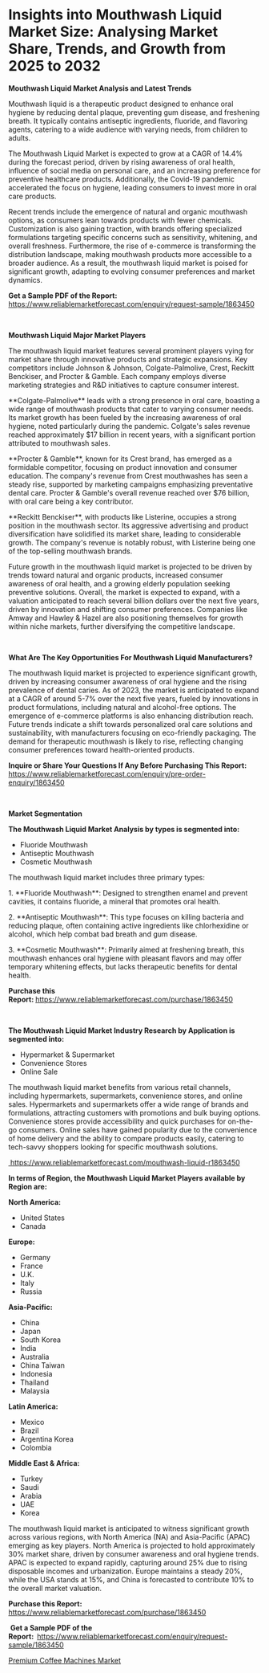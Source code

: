 <p><h1>Insights into Mouthwash Liquid Market Size: Analysing Market Share, Trends, and Growth from 2025 to 2032</h1></p><p><strong>Mouthwash Liquid Market Analysis and Latest Trends</strong></p>
<p><p>Mouthwash liquid is a therapeutic product designed to enhance oral hygiene by reducing dental plaque, preventing gum disease, and freshening breath. It typically contains antiseptic ingredients, fluoride, and flavoring agents, catering to a wide audience with varying needs, from children to adults. </p><p>The Mouthwash Liquid Market is expected to grow at a CAGR of 14.4% during the forecast period, driven by rising awareness of oral health, influence of social media on personal care, and an increasing preference for preventive healthcare products. Additionally, the Covid-19 pandemic accelerated the focus on hygiene, leading consumers to invest more in oral care products.</p><p>Recent trends include the emergence of natural and organic mouthwash options, as consumers lean towards products with fewer chemicals. Customization is also gaining traction, with brands offering specialized formulations targeting specific concerns such as sensitivity, whitening, and overall freshness. Furthermore, the rise of e-commerce is transforming the distribution landscape, making mouthwash products more accessible to a broader audience. As a result, the mouthwash liquid market is poised for significant growth, adapting to evolving consumer preferences and market dynamics.</p></p>
<p><strong>Get a Sample PDF of the Report:&nbsp;</strong> <a href="https://www.reliablemarketforecast.com/enquiry/request-sample/1863450?utm_campaign=3081&utm_medium=2&utm_source=Github&utm_content=ia&utm_term=04042025&utm_id=mouthwash-liquid">https://www.reliablemarketforecast.com/enquiry/request-sample/1863450</a></p>
<p>&nbsp;</p>
<p><strong>Mouthwash Liquid Major Market Players</strong></p>
<p><p>The mouthwash liquid market features several prominent players vying for market share through innovative products and strategic expansions. Key competitors include Johnson & Johnson, Colgate-Palmolive, Crest, Reckitt Benckiser, and Procter & Gamble. Each company employs diverse marketing strategies and R&D initiatives to capture consumer interest.</p><p>**Colgate-Palmolive** leads with a strong presence in oral care, boasting a wide range of mouthwash products that cater to varying consumer needs. Its market growth has been fueled by the increasing awareness of oral hygiene, noted particularly during the pandemic. Colgate's sales revenue reached approximately $17 billion in recent years, with a significant portion attributed to mouthwash sales.</p><p>**Procter & Gamble**, known for its Crest brand, has emerged as a formidable competitor, focusing on product innovation and consumer education. The company's revenue from Crest mouthwashes has seen a steady rise, supported by marketing campaigns emphasizing preventative dental care. Procter & Gamble's overall revenue reached over $76 billion, with oral care being a key contributor.</p><p>**Reckitt Benckiser**, with products like Listerine, occupies a strong position in the mouthwash sector. Its aggressive advertising and product diversification have solidified its market share, leading to considerable growth. The company's revenue is notably robust, with Listerine being one of the top-selling mouthwash brands.</p><p>Future growth in the mouthwash liquid market is projected to be driven by trends toward natural and organic products, increased consumer awareness of oral health, and a growing elderly population seeking preventive solutions. Overall, the market is expected to expand, with a valuation anticipated to reach several billion dollars over the next five years, driven by innovation and shifting consumer preferences. Companies like Amway and Hawley & Hazel are also positioning themselves for growth within niche markets, further diversifying the competitive landscape.</p></p>
<p>&nbsp;</p>
<p><strong>What Are The Key Opportunities For Mouthwash Liquid Manufacturers?</strong></p>
<p><p>The mouthwash liquid market is projected to experience significant growth, driven by increasing consumer awareness of oral hygiene and the rising prevalence of dental caries. As of 2023, the market is anticipated to expand at a CAGR of around 5-7% over the next five years, fueled by innovations in product formulations, including natural and alcohol-free options. The emergence of e-commerce platforms is also enhancing distribution reach. Future trends indicate a shift towards personalized oral care solutions and sustainability, with manufacturers focusing on eco-friendly packaging. The demand for therapeutic mouthwash is likely to rise, reflecting changing consumer preferences toward health-oriented products.</p></p>
<p><strong>Inquire or Share Your Questions If Any Before Purchasing This Report:</strong> <a href="https://www.reliablemarketforecast.com/enquiry/pre-order-enquiry/1863450?utm_campaign=3081&utm_medium=2&utm_source=Github&utm_content=ia&utm_term=04042025&utm_id=mouthwash-liquid">https://www.reliablemarketforecast.com/enquiry/pre-order-enquiry/1863450</a></p>
<p>&nbsp;</p>
<p><strong>Market Segmentation</strong></p>
<p><strong>The Mouthwash Liquid Market Analysis by types is segmented into:</strong></p>
<p><ul><li>Fluoride Mouthwash</li><li>Antiseptic Mouthwash</li><li>Cosmetic Mouthwash</li></ul></p>
<p><p>The mouthwash liquid market includes three primary types: </p><p>1. **Fluoride Mouthwash**: Designed to strengthen enamel and prevent cavities, it contains fluoride, a mineral that promotes oral health.</p><p>2. **Antiseptic Mouthwash**: This type focuses on killing bacteria and reducing plaque, often containing active ingredients like chlorhexidine or alcohol, which help combat bad breath and gum disease.</p><p>3. **Cosmetic Mouthwash**: Primarily aimed at freshening breath, this mouthwash enhances oral hygiene with pleasant flavors and may offer temporary whitening effects, but lacks therapeutic benefits for dental health.</p></p>
<p><strong>Purchase this Report:&nbsp;</strong><a href="https://www.reliablemarketforecast.com/purchase/1863450?utm_campaign=3081&utm_medium=2&utm_source=Github&utm_content=ia&utm_term=04042025&utm_id=mouthwash-liquid">https://www.reliablemarketforecast.com/purchase/1863450</a></p>
<p>&nbsp;</p>
<p><strong>The Mouthwash Liquid Market Industry Research by Application is segmented into:</strong></p>
<p><ul><li>Hypermarket & Supermarket</li><li>Convenience Stores</li><li>Online Sale</li></ul></p>
<p><p>The mouthwash liquid market benefits from various retail channels, including hypermarkets, supermarkets, convenience stores, and online sales. Hypermarkets and supermarkets offer a wide range of brands and formulations, attracting customers with promotions and bulk buying options. Convenience stores provide accessibility and quick purchases for on-the-go consumers. Online sales have gained popularity due to the convenience of home delivery and the ability to compare products easily, catering to tech-savvy shoppers looking for specific mouthwash solutions.</p></p>
<p><a href="https://www.reliablemarketforecast.com/mouthwash-liquid-r1863450?utm_campaign=3081&utm_medium=2&utm_source=Github&utm_content=ia&utm_term=04042025&utm_id=mouthwash-liquid">&nbsp;https://www.reliablemarketforecast.com/mouthwash-liquid-r1863450</a></p>
<p><strong>In terms of Region, the Mouthwash Liquid Market Players available by Region are:</strong></p>
<p>
    <p> <strong> North America: </strong>
        <ul>
            <li>United States</li>
            <li>Canada</li>
        </ul>
        </p> 
    <p> <strong> Europe: </strong>
        <ul>
            <li>Germany</li>
            <li>France</li>
            <li>U.K.</li>
            <li>Italy</li>
            <li>Russia</li>
        </ul>
        </p> 
    <p> <strong> Asia-Pacific: </strong>
        <ul>
            <li>China</li>
            <li>Japan</li>
            <li>South Korea</li>
            <li>India</li>
            <li>Australia</li>
            <li>China Taiwan</li>
            <li>Indonesia</li>
            <li>Thailand</li>
            <li>Malaysia</li>
        </ul>
        </p> 
    <p> <strong> Latin America: </strong>
        <ul>
            <li>Mexico</li>
            <li>Brazil</li>
            <li>Argentina Korea</li>
            <li>Colombia</li>
        </ul>
        </p> 
    <p> <strong> Middle East & Africa: </strong>
        <ul>
            <li>Turkey</li>
            <li>Saudi</li>
            <li>Arabia</li>
            <li>UAE</li>
            <li>Korea</li>
        </ul>
    </p>
    </p>
<p><p>The mouthwash liquid market is anticipated to witness significant growth across various regions, with North America (NA) and Asia-Pacific (APAC) emerging as key players. North America is projected to hold approximately 30% market share, driven by consumer awareness and oral hygiene trends. APAC is expected to expand rapidly, capturing around 25% due to rising disposable incomes and urbanization. Europe maintains a steady 20%, while the USA stands at 15%, and China is forecasted to contribute 10% to the overall market valuation.</p></p>
<p><strong>Purchase this Report: </strong><a href="https://www.reliablemarketforecast.com/purchase/1863450?utm_campaign=3081&utm_medium=2&utm_source=Github&utm_content=ia&utm_term=04042025&utm_id=mouthwash-liquid">https://www.reliablemarketforecast.com/purchase/1863450</a></p>
<p>&nbsp;<strong>Get a Sample PDF of the Report:&nbsp;&nbsp;</strong><a href="https://www.reliablemarketforecast.com/enquiry/request-sample/1863450?utm_campaign=3081&utm_medium=2&utm_source=Github&utm_content=ia&utm_term=04042025&utm_id=mouthwash-liquid">https://www.reliablemarketforecast.com/enquiry/request-sample/1863450</a></p>
<p><strong></strong></p>
<p><p><a href="https://github.com/saklpelzami95/Market-Research-Report-List-1/blob/main/premium-coffee-machines-market.md?utm_campaign=3081&utm_medium=2&utm_source=Github&utm_content=ia&utm_term=04042025&utm_id=mouthwash-liquid">Premium Coffee Machines Market</a></p></p>